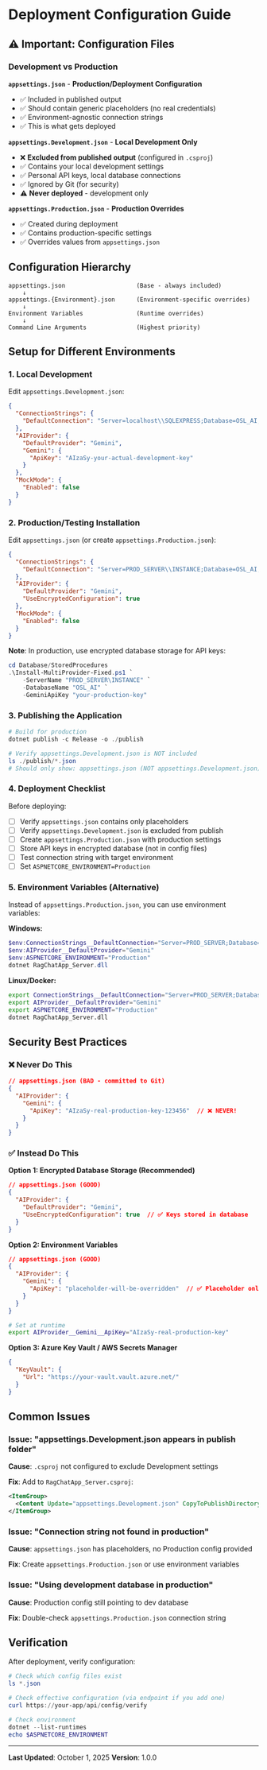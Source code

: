 # Deployment Configuration Guide

## ⚠️ Important: Configuration Files

### Development vs Production

**`appsettings.json`** - **Production/Deployment Configuration**
- ✅ Included in published output
- ✅ Should contain generic placeholders (no real credentials)
- ✅ Environment-agnostic connection strings
- ✅ This is what gets deployed

**`appsettings.Development.json`** - **Local Development Only**
- ❌ **Excluded from published output** (configured in `.csproj`)
- ✅ Contains your local development settings
- ✅ Personal API keys, local database connections
- ✅ Ignored by Git (for security)
- ⚠️ **Never deployed** - development only

**`appsettings.Production.json`** - **Production Overrides**
- ✅ Created during deployment
- ✅ Contains production-specific settings
- ✅ Overrides values from `appsettings.json`

## Configuration Hierarchy

```
appsettings.json                    (Base - always included)
    ↓
appsettings.{Environment}.json      (Environment-specific overrides)
    ↓
Environment Variables               (Runtime overrides)
    ↓
Command Line Arguments              (Highest priority)
```

## Setup for Different Environments

### 1. Local Development

Edit `appsettings.Development.json`:
```json
{
  "ConnectionStrings": {
    "DefaultConnection": "Server=localhost\\SQLEXPRESS;Database=OSL_AI;Integrated Security=true;TrustServerCertificate=true"
  },
  "AIProvider": {
    "DefaultProvider": "Gemini",
    "Gemini": {
      "ApiKey": "AIzaSy-your-actual-development-key"
    }
  },
  "MockMode": {
    "Enabled": false
  }
}
```

### 2. Production/Testing Installation

Edit `appsettings.json` (or create `appsettings.Production.json`):
```json
{
  "ConnectionStrings": {
    "DefaultConnection": "Server=PROD_SERVER\\INSTANCE;Database=OSL_AI;Integrated Security=true;TrustServerCertificate=true"
  },
  "AIProvider": {
    "DefaultProvider": "Gemini",
    "UseEncryptedConfiguration": true
  },
  "MockMode": {
    "Enabled": false
  }
}
```

**Note**: In production, use encrypted database storage for API keys:
```powershell
cd Database/StoredProcedures
.\Install-MultiProvider-Fixed.ps1 `
    -ServerName "PROD_SERVER\INSTANCE" `
    -DatabaseName "OSL_AI" `
    -GeminiApiKey "your-production-key"
```

### 3. Publishing the Application

```powershell
# Build for production
dotnet publish -c Release -o ./publish

# Verify appsettings.Development.json is NOT included
ls ./publish/*.json
# Should only show: appsettings.json (NOT appsettings.Development.json)
```

### 4. Deployment Checklist

Before deploying:
- [ ] Verify `appsettings.json` contains only placeholders
- [ ] Verify `appsettings.Development.json` is excluded from publish
- [ ] Create `appsettings.Production.json` with production settings
- [ ] Store API keys in encrypted database (not in config files)
- [ ] Test connection string with target environment
- [ ] Set `ASPNETCORE_ENVIRONMENT=Production`

### 5. Environment Variables (Alternative)

Instead of `appsettings.Production.json`, you can use environment variables:

**Windows:**
```powershell
$env:ConnectionStrings__DefaultConnection="Server=PROD_SERVER;Database=OSL_AI;..."
$env:AIProvider__DefaultProvider="Gemini"
$env:ASPNETCORE_ENVIRONMENT="Production"
dotnet RagChatApp_Server.dll
```

**Linux/Docker:**
```bash
export ConnectionStrings__DefaultConnection="Server=PROD_SERVER;Database=OSL_AI;..."
export AIProvider__DefaultProvider="Gemini"
export ASPNETCORE_ENVIRONMENT="Production"
dotnet RagChatApp_Server.dll
```

## Security Best Practices

### ❌ Never Do This
```json
// appsettings.json (BAD - committed to Git)
{
  "AIProvider": {
    "Gemini": {
      "ApiKey": "AIzaSy-real-production-key-123456"  // ❌ NEVER!
    }
  }
}
```

### ✅ Instead Do This

**Option 1: Encrypted Database Storage (Recommended)**
```json
// appsettings.json (GOOD)
{
  "AIProvider": {
    "DefaultProvider": "Gemini",
    "UseEncryptedConfiguration": true  // ✅ Keys stored in database
  }
}
```

**Option 2: Environment Variables**
```json
// appsettings.json (GOOD)
{
  "AIProvider": {
    "Gemini": {
      "ApiKey": "placeholder-will-be-overridden"  // ✅ Placeholder only
    }
  }
}
```
```bash
# Set at runtime
export AIProvider__Gemini__ApiKey="AIzaSy-real-production-key"
```

**Option 3: Azure Key Vault / AWS Secrets Manager**
```json
{
  "KeyVault": {
    "Url": "https://your-vault.vault.azure.net/"
  }
}
```

## Common Issues

### Issue: "appsettings.Development.json appears in publish folder"

**Cause**: `.csproj` not configured to exclude Development settings

**Fix**: Add to `RagChatApp_Server.csproj`:
```xml
<ItemGroup>
  <Content Update="appsettings.Development.json" CopyToPublishDirectory="Never" />
</ItemGroup>
```

### Issue: "Connection string not found in production"

**Cause**: `appsettings.json` has placeholders, no Production config provided

**Fix**: Create `appsettings.Production.json` or use environment variables

### Issue: "Using development database in production"

**Cause**: Production config still pointing to dev database

**Fix**: Double-check `appsettings.Production.json` connection string

## Verification

After deployment, verify configuration:
```powershell
# Check which config files exist
ls *.json

# Check effective configuration (via endpoint if you add one)
curl https://your-app/api/config/verify

# Check environment
dotnet --list-runtimes
echo $ASPNETCORE_ENVIRONMENT
```

---

**Last Updated**: October 1, 2025
**Version**: 1.0.0
